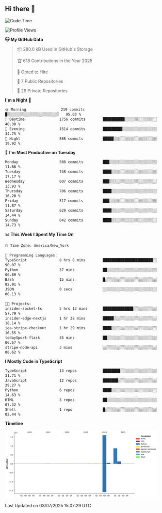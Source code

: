 ## Hi there 👋

<!--START_SECTION:waka-->
![Code Time](http://img.shields.io/badge/Code%20Time-371%20hrs%2030%20mins-blue)

![Profile Views](http://img.shields.io/badge/Profile%20Views-0-blue)

**🐱 My GitHub Data** 

> 📦 280.0 kB Used in GitHub's Storage 
 > 
> 🏆 618 Contributions in the Year 2025
 > 
> 💼 Opted to Hire
 > 
> 📜 7 Public Repositories 
 > 
> 🔑 29 Private Repositories 
 > 
**I'm a Night 🦉** 

```text
🌞 Morning                219 commits         █░░░░░░░░░░░░░░░░░░░░░░░░   05.03 % 
🌆 Daytime                1756 commits        ██████████░░░░░░░░░░░░░░░   40.30 % 
🌃 Evening                1514 commits        █████████░░░░░░░░░░░░░░░░   34.75 % 
🌙 Night                  868 commits         █████░░░░░░░░░░░░░░░░░░░░   19.92 % 
```
📅 **I'm Most Productive on Tuesday** 

```text
Monday                   508 commits         ███░░░░░░░░░░░░░░░░░░░░░░   11.66 % 
Tuesday                  748 commits         ████░░░░░░░░░░░░░░░░░░░░░   17.17 % 
Wednesday                607 commits         ███░░░░░░░░░░░░░░░░░░░░░░   13.93 % 
Thursday                 706 commits         ████░░░░░░░░░░░░░░░░░░░░░   16.20 % 
Friday                   517 commits         ███░░░░░░░░░░░░░░░░░░░░░░   11.87 % 
Saturday                 629 commits         ████░░░░░░░░░░░░░░░░░░░░░   14.44 % 
Sunday                   642 commits         ████░░░░░░░░░░░░░░░░░░░░░   14.73 % 
```


📊 **This Week I Spent My Time On** 

```text
🕑︎ Time Zone: America/New_York

💬 Programming Languages: 
TypeScript               8 hrs 8 mins        ███████████████████████░░   90.07 % 
Python                   37 mins             ██░░░░░░░░░░░░░░░░░░░░░░░   06.89 % 
Bash                     15 mins             █░░░░░░░░░░░░░░░░░░░░░░░░   02.91 % 
JSON                     0 secs              ░░░░░░░░░░░░░░░░░░░░░░░░░   00.13 % 

🐱‍💻 Projects: 
insider-socket-ts        5 hrs 13 mins       ██████████████░░░░░░░░░░░   57.79 % 
insider-edge-nextjs      1 hr 38 mins        █████░░░░░░░░░░░░░░░░░░░░   18.14 % 
iea-stripe-checkout      1 hr 29 mins        ████░░░░░░░░░░░░░░░░░░░░░   16.55 % 
todaySport-flask         35 mins             ██░░░░░░░░░░░░░░░░░░░░░░░   06.57 % 
stripe-node-api          3 mins              ░░░░░░░░░░░░░░░░░░░░░░░░░   00.62 % 
```

**I Mostly Code in TypeScript** 

```text
TypeScript               13 repos            ████████░░░░░░░░░░░░░░░░░   31.71 % 
JavaScript               12 repos            ███████░░░░░░░░░░░░░░░░░░   29.27 % 
Python                   6 repos             ████░░░░░░░░░░░░░░░░░░░░░   14.63 % 
HTML                     3 repos             ██░░░░░░░░░░░░░░░░░░░░░░░   07.32 % 
Shell                    1 repo              █░░░░░░░░░░░░░░░░░░░░░░░░   02.44 % 
```



**Timeline**

![Lines of Code chart](https://raw.githubusercontent.com/dikshithvishnu/dikshithvishnu/main/assets/bar_graph.png)


 Last Updated on 03/07/2025 15:07:29 UTC
<!--END_SECTION:waka-->
